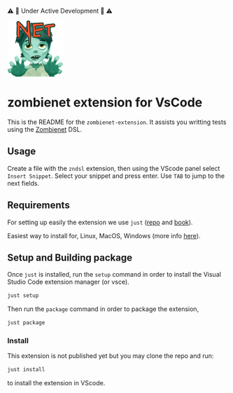 ⚠️ 🚧 Under Active Development 🚧 ⚠️

![Zombienet](resources/zombienet_128px.png)

# zombienet extension for VsCode

This is the README for the `zombienet-extension`. It assists you writting tests using the [Zombienet](https://github.com/paritytech/zombienet) DSL.

## Usage

Create a file with the `zndsl` extension, then using the VScode panel select `Insert Snippet`. Select your snippet and press enter.
Use `TAB` to jump to the next fields.

## Requirements

For setting up easily the extension we use `just` ([repo](https://github.com/casey/just) and [book](https://just.systems/man/en/)).

Easiest way to install for, Linux, MacOS, Windows (more info [here](https://just.systems/man/en/chapter_4.html)). 

## Setup and Building package

Once `just` is installed, run the `setup` command in order to install the Visual Studio Code extension manager (or vsce).

```bash
just setup
```

Then run the `package` command in order to package the extension,

```bash
just package
```

### Install

This extension is not published yet but you may clone the repo and run:
```bash
just install
```
to install the extension in VScode.
